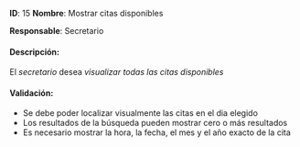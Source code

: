 **ID**: 15
**Nombre**: Mostrar citas disponibles

**Responsable**: Secretario

#### Descripción:

El *secretario* desea *visualizar todas las citas disponibles*

#### Validación: 

* Se debe poder localizar visualmente las citas en el dia elegido
* Los resultados de la búsqueda pueden mostrar cero o más resultados
* Es necesario mostrar la hora, la fecha, el mes y el año exacto de la cita
